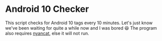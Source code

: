 # Android 10 Checker

This script checks for Android 10 tags every 10 minutes. Let's just know we've been waiting for quite a while now and I was bored 😆
The program also requires [nyancat](https://github.com/klange/nyancat), else it will not run.
